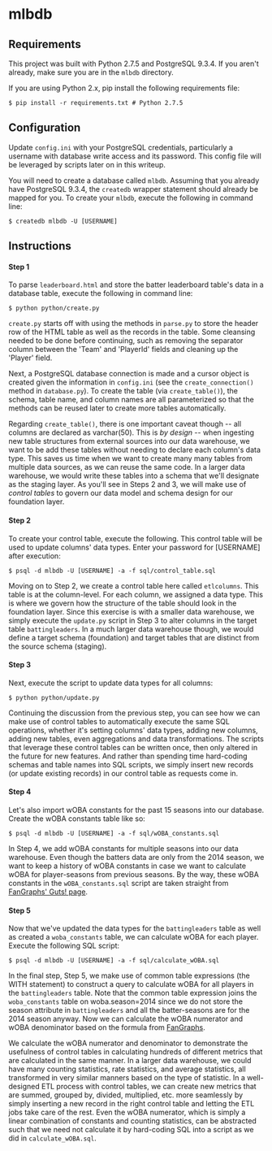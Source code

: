 # mlbdb

## Requirements
This project was built with Python 2.7.5 and PostgreSQL 9.3.4. If you aren't already, make sure you are in the ```mlbdb``` directory. 

If you are using Python 2.x, pip install the following requirements file:
```
$ pip install -r requirements.txt # Python 2.7.5
```

## Configuration
Update ```config.ini``` with your PostgreSQL credentials, particularly a username with database write access and its password. This config file will be leveraged by scripts later on in this writeup.

You will need to create a database called ```mlbdb```. Assuming that you already have PostgreSQL 9.3.4, the ```createdb``` wrapper statement should already be mapped for you. To create your ```mlbdb```, execute the following in command line:
```
$ createdb mlbdb -U [USERNAME]
```

## Instructions
#### Step 1
To parse ```leaderboard.html``` and store the batter leaderboard table's data in a database table, execute the following in command line:
```
$ python python/create.py
```
```create.py``` starts off with using the methods in ```parse.py``` to store the header row of the HTML table as well as the records in the table. Some cleansing needed to be done before continuing, such as removing the separator column between the 'Team' and 'PlayerId' fields and cleaning up the 'Player' field. 

Next, a PostgreSQL database connection is made and a cursor object is created given the information in ```config.ini``` (see the ```create_connection()``` method in ```database.py```). To create the table (via ```create_table()```), the schema, table name, and column names are all parameterized so that the methods can be reused later to create more tables automatically.

Regarding ```create_table()```, there is one important caveat though -- all columns are declared as varchar(50). This is *by design* -- when ingesting new table structures from external sources into our data warehouse, we want to be add these tables without needing to declare each column's data type. This saves us time when we want to create many many tables from multiple data sources, as we can reuse the same code. In a larger data warehouse, we would write these tables into a schema that we'll designate as the staging layer. As you'll see in Steps 2 and 3, we will make use of *control tables* to govern our data model and schema design for our foundation layer.

#### Step 2
To create your control table, execute the following. This control table will be used to update columns' data types. Enter your password for [USERNAME] after execution:
```
$ psql -d mlbdb -U [USERNAME] -a -f sql/control_table.sql
```
Moving on to Step 2, we create a control table here called ```etlcolumns```. This table is at the column-level. For each column, we assigned a data type. This is where we govern how the structure of the table should look in the foundation layer. Since this exercise is with a smaller data warehouse, we simply execute the ```update.py``` script in Step 3 to alter columns in the target table ```battingleaders```. In a much larger data warehouse though, we would define a target schema (foundation) and target tables that are distinct from the source schema (staging).

#### Step 3
Next, execute the script to update data types for all columns:
```
$ python python/update.py
```
Continuing the discussion from the previous step, you can see how we can make use of control tables to automatically execute the same SQL operations, whether it's setting columns' data types, adding new columns, adding new tables, even aggregations and data transformations. The scripts that leverage these control tables can be written once, then only altered in the future for new features. And rather than spending time hard-coding schemas and table names into SQL scripts, we simply insert new records (or update existing records) in our control table as requests come in.

#### Step 4
Let's also import wOBA constants for the past 15 seasons into our database. Create the wOBA constants table like so:
```
$ psql -d mlbdb -U [USERNAME] -a -f sql/wOBA_constants.sql
```
In Step 4, we add wOBA constants for multiple seasons into our data warehouse. Even though the batters data are only from the 2014 season, we want to keep a history of wOBA constants in case we want to calculate wOBA for player-seasons from previous seasons. By the way, these wOBA constants in the ```wOBA_constants.sql``` script are taken straight from [FanGraphs' Guts! page](http://www.fangraphs.com/guts.aspx).

#### Step 5
Now that we've updated the data types for the ```battingleaders``` table as well as created a ```woba_constants``` table, we can calculate wOBA for each player. Execute the following SQL script:
```
$ psql -d mlbdb -U [USERNAME] -a -f sql/calculate_wOBA.sql
```
In the final step, Step 5, we make use of common table expressions (the WITH statement) to construct a query to calculate wOBA for all players in the ```battingleaders``` table. Note that the common table expression joins the ```woba_constants``` table on woba.season=2014 since we do not store the season attribute in ```battingleaders``` and all the batter-seasons are for the 2014 season anyway. Now we can calculate the wOBA numerator and wOBA denominator based on the formula from [FanGraphs](http://www.fangraphs.com/library/offense/woba/).

We calculate the wOBA numerator and denominator to demonstrate the usefulness of control tables in calculating hundreds of different metrics that are calculated in the same manner. In a larger data warehouse, we could have many counting statistics, rate statistics, and average statistics, all transformed in very similar manners based on the type of statistic. In a well-designed ETL process with control tables, we can create new metrics that are summed, grouped by, divided, multiplied, etc. more seamlessly by simply inserting a new record in the right control table and letting the ETL jobs take care of the rest. Even the wOBA numerator, which is simply a linear combination of constants and counting statistics, can be abstracted such that we need not calculate it by hard-coding SQL into a script as we did in ```calculate_wOBA.sql```.